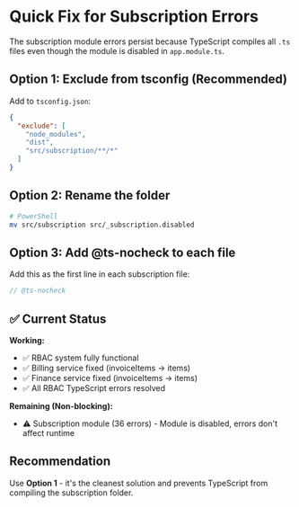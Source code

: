 # Quick Fix for Subscription Errors

The subscription module errors persist because TypeScript compiles all `.ts` files even though the module is disabled in `app.module.ts`.

## Option 1: Exclude from tsconfig (Recommended)

Add to `tsconfig.json`:

```json
{
  "exclude": [
    "node_modules",
    "dist",
    "src/subscription/**/*"
  ]
}
```

## Option 2: Rename the folder

```bash
# PowerShell
mv src/subscription src/_subscription.disabled
```

## Option 3: Add @ts-nocheck to each file

Add this as the first line in each subscription file:
```typescript
// @ts-nocheck
```

## ✅ Current Status

**Working:**
- ✅ RBAC system fully functional
- ✅ Billing service fixed (invoiceItems → items)
- ✅ Finance service fixed (invoiceItems → items)
- ✅ All RBAC TypeScript errors resolved

**Remaining (Non-blocking):**
- ⚠️ Subscription module (36 errors) - Module is disabled, errors don't affect runtime

## Recommendation

Use **Option 1** - it's the cleanest solution and prevents TypeScript from compiling the subscription folder.
